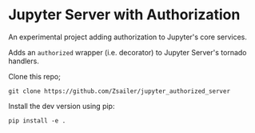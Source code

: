 # Jupyter Server with Authorization

An experimental project adding authorization to Jupyter's core services.

Adds an `authorized` wrapper (i.e. decorator) to Jupyter Server's tornado handlers.

Clone this repo;
```
git clone https://github.com/Zsailer/jupyter_authorized_server
```
Install the dev version using pip:
```
pip install -e .
```
